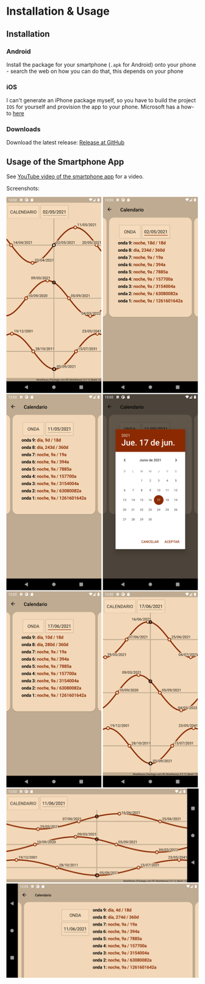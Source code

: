 # Installation & Usage

## Installation

### Android

Install the package for your smartphone (`.apk` for Android) onto your phone - search the web
on how you can do that, this depends on your phone

### iOS

I can't generate an iPhone package myself, so you have to build the project `IOS` for yourself and
provision the app to your phone. Microsoft has a how-to [here](https://docs.microsoft.com/en-us/xamarin/ios/get-started/installation/device-provisioning/free-provisioning?tabs=macos)

### Downloads

Download the latest release: [Release at GitHub](https://github.com/Release-Candidate/NineWaves/releases/latest)

## Usage of the Smartphone App

See [YouTube video of the smartphone app](https://youtu.be/JFMrXIghLK4) for a video.

Screenshots:

![Screenshot 1 of the smartphone app](./images/Screenshot_1619956923.png)
![Screenshot 2 of the smartphone app](./images/Screenshot_1619956948.png)
![Screenshot 3 of the smartphone app](./images/Screenshot_1619956958.png)
![Screenshot 4 of the smartphone app](./images/Screenshot_1619956972.png)
![Screenshot 5 of the smartphone app](./images/Screenshot_1619956975.png)
![Screenshot 6 of the smartphone app](./images/Screenshot_1619956980.png)
![Screenshot 7 of the smartphone app](./images/Screenshot_1619956997.png)
![Screenshot 8 of the smartphone app](./images/Screenshot_1619957006.png)
